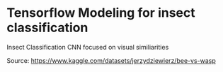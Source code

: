 # Tensorflow Modeling for insect classification
Insect Classification CNN focused on visual similiarities

Source: https://www.kaggle.com/datasets/jerzydziewierz/bee-vs-wasp
